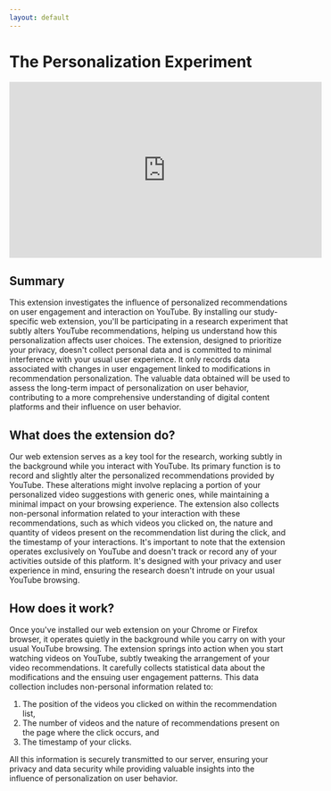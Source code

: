 ```yaml
---
layout: default
---
```

# The Personalization Experiment

<p><iframe width="560" height="315" src="https://www.youtube.com/embed/hiFt0jglDcs" title="YouTube video player" frameborder="0" allow="accelerometer; autoplay; clipboard-write; encrypted-media; gyroscope; picture-in-picture" allowfullscreen></iframe></p>


## Summary
This extension investigates the influence of personalized recommendations on user engagement and interaction on YouTube. By installing our study-specific web extension, you'll be participating in a research experiment that subtly alters YouTube recommendations, helping us understand how this personalization affects user choices. The extension, designed to prioritize your privacy, doesn't collect personal data and is committed to minimal interference with your usual user experience. It only records data associated with changes in user engagement linked to modifications in recommendation personalization. The valuable data obtained will be used to assess the long-term impact of personalization on user behavior, contributing to a more comprehensive understanding of digital content platforms and their influence on user behavior.

## What does the extension do?
Our web extension serves as a key tool for the research, working subtly in the background while you interact with YouTube. Its primary function is to record and slightly alter the personalized recommendations provided by YouTube. These alterations might involve replacing a portion of your personalized video suggestions with generic ones, while maintaining a minimal impact on your browsing experience. The extension also collects non-personal information related to your interaction with these recommendations, such as which videos you clicked on, the nature and quantity of videos present on the recommendation list during the click, and the timestamp of your interactions. It's important to note that the extension operates exclusively on YouTube and doesn't track or record any of your activities outside of this platform. It's designed with your privacy and user experience in mind, ensuring the research doesn't intrude on your usual YouTube browsing.

## How does it work?
Once you've installed our web extension on your Chrome or Firefox browser, it operates quietly in the background while you carry on with your usual YouTube browsing. The extension springs into action when you start watching videos on YouTube, subtly tweaking the arrangement of your video recommendations. It carefully collects statistical data about the modifications and the ensuing user engagement patterns. This data collection includes non-personal information related to:

1. The position of the videos you clicked on within the recommendation list,
2. The number of videos and the nature of recommendations present on the page where the click occurs, and
3. The timestamp of your clicks.

All this information is securely transmitted to our server, ensuring your privacy and data security while providing valuable insights into the influence of personalization on user behavior.